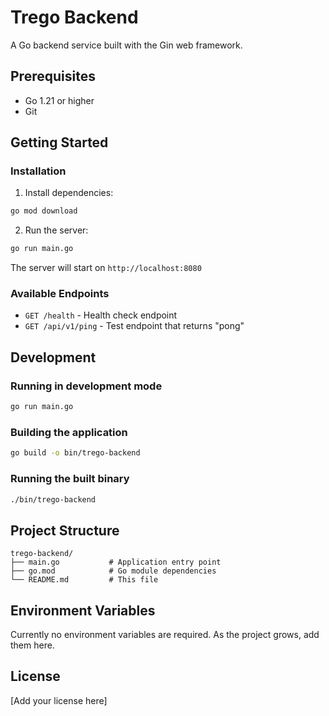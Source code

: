 # Trego Backend

A Go backend service built with the Gin web framework.

## Prerequisites

- Go 1.21 or higher
- Git

## Getting Started

### Installation

1. Install dependencies:

```bash
go mod download
```

2. Run the server:

```bash
go run main.go
```

The server will start on `http://localhost:8080`

### Available Endpoints

- `GET /health` - Health check endpoint
- `GET /api/v1/ping` - Test endpoint that returns "pong"

## Development

### Running in development mode

```bash
go run main.go
```

### Building the application

```bash
go build -o bin/trego-backend
```

### Running the built binary

```bash
./bin/trego-backend
```

## Project Structure

```
trego-backend/
├── main.go           # Application entry point
├── go.mod            # Go module dependencies
└── README.md         # This file
```

## Environment Variables

Currently no environment variables are required. As the project grows, add them here.

## License

[Add your license here]

